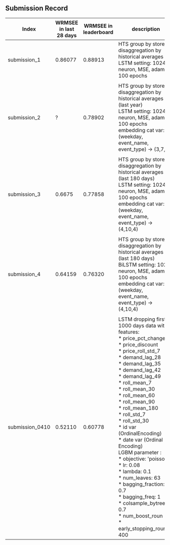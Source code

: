 ## Submission Record

| **Index** | **WRMSEE in last 28 days** | **WRMSEE in leaderboard** | **description** |
|-----------|----------------------------|---------------------------|-----------------|
| submission_1 | 0.86077 | 0.88913 | HTS group by store_id, disaggregation by historical averages<br/> LSTM setting: 1024 neuron, MSE, adam, 100 epochs | 
||
| submission_2 | ? | 0.78902 | HTS group by store_id, disaggregation by historical averages (last year)<br/> LSTM setting: 1024 neuron, MSE, adam, 100 epochs <br/> embedding cat var: (weekday, event_name, event_type) -> (3,7,3) |
||
| submission_3 | 0.6675 | 0.77858 | HTS group by store_id, disaggregation by historical averages (last 180 days)<br/> LSTM setting: 1024 neuron, MSE, adam, 100 epochs <br/> embedding cat var: (weekday, event_name, event_type) -> (4,10,4) |
||
| submission_4 | 0.64159 | 0.76320 | HTS group by store_id, disaggregation by historical averages (last 180 days)<br/> BiLSTM setting: 1024 neuron, MSE, adam, 100 epochs <br/> embedding cat var: (weekday, event_name, event_type) -> (4,10,4) |
||
| submission_0410 | 0.52110 | 0.60778 | LSTM dropping first 1000 days data with features:<br/> * price_pct_change <br/> * price_discount <br/> * price_roll_std_7 <br/>  * demand_lag_28 <br/> * demand_lag_35 <br/> * demand_lag_42 <br/> * demand_lag_49 <br/> * roll_mean_7 <br/> * roll_mean_30 <br/> * roll_mean_60 <br/> * roll_mean_90 <br/> * roll_mean_180 <br/> * roll_std_7 <br/> * roll_std_30 <br/> * id var (OrdinalEncoding) <br/> * date var (Ordinal Encoding) <br/> LGBM parameter : <br/> * objective: 'poisson' <br/> * lr: 0.08 <br/> * lambda: 0.1 <br/> * num_leaves: 63 <br/> * bagging_fraction: 0.7 <br/> * bagging_freq: 1 <br/> * colsample_bytree: 0.7 <br/> * num_boost_roun<br/> * early_stopping_rounds: 400|

